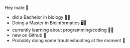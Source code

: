 Hey mate 👋

- did a Bachelor in biology 🧫🌱
- Doing a Master in Bioinformatics 🖥🧬
- currently learning about programming/coding 💽🧩
- new on Github 💬
- Probably doing some troubleshooting at the moment 🫨
